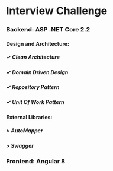 # Interview Challenge

### Backend: ASP .NET Core 2.2

#### Design and Architecture:
##### ✓ Clean Architecture
##### ✓ Domain Driven Design
##### ✓ Repository Pattern
##### ✓ Unit Of Work Pattern

#### External Libraries:
##### > AutoMapper 
##### > Swagger

### Frontend: Angular 8
